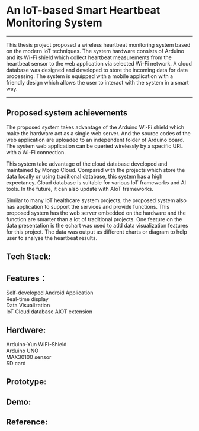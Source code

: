 # An IoT-based Smart Heartbeat Monitoring System
---
This thesis project proposed a wireless heartbeat monitoring system based on the modern IoT
techniques. The system hardware consists of Arduino and its Wi-Fi shield which collect
heartbeat measurements from the heartbeat sensor to the web application via selected
Wi-Fi network. A cloud database was designed and developed to store the incoming
data for data processing. The system is equipped with a mobile application with a
friendly design which allows the user to interact with the system in a smart way.

---
## Proposed system achievements

The proposed system takes advantage of the Arduino Wi-Fi shield which make the
hardware act as a single web server. And the source codes of the web application are
uploaded to an independent folder of Arduino board. The system web application can be
queried wirelessly by a specific URL with a Wi-Fi connection.

This system take advantage of the cloud database developed and maintained by Mongo
Cloud. Compared with the projects which store the data locally or using traditional
database, this system has a high expectancy. Cloud database is suitable for various IoT
frameworks and AI tools. In the future, it can also update with AIoT frameworks.

Similar to many IoT healthcare system projects, the proposed system also has
application to support the services and provide functions. This proposed system has the
web server embedded on the hardware and the function are smarter than a lot of
traditional projects. One feature on the data presentation is the echart was used to add
data visualization features for this project. The data was output as different charts or
diagram to help user to analyse the heartbeat results.

## Tech Stack:


## Features：
Self-developed Android Application  
Real-time display  
Data Visualization  
IoT Cloud database
AIOT extension

## Hardware:
Arduino-Yun WIFI-Shield  
Arduino UNO  
MAX30100 sensor  
SD card

## Prototype:


## Demo:

## Reference:

